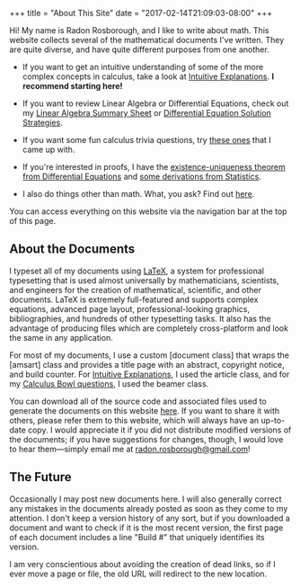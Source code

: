 +++
title = "About This Site"
date = "2017-02-14T21:09:03-08:00"
+++

Hi! My name is Radon Rosborough, and I like to write about math. This
website collects several of the mathematical documents I've written.
They are quite diverse, and have quite different purposes from one
another.

* If you want to get an intuitive understanding of some of the more
  complex concepts in calculus, take a look at [Intuitive
  Explanations]. **I recommend starting here!**

[intuitive explanations]: /posts/calculus-intuitive-explanations

* If you want to review Linear Algebra or Differential Equations,
  check out my [Linear Algebra Summary Sheet][linalg]
  or [Differential Equation Solution Strategies][diffeqs].

[linalg]: /posts/linear-algebra-summary-sheet
[diffeqs]: /posts/differential-equation-solution-strategies

* If you want some fun calculus trivia questions,
  try [these ones][calc bowl] that I came up with.

[calc bowl]: /posts/calculus-bowl-expert-edition

* If you're interested in proofs, I have
  the [existence-uniqueness theorem from Differential Equations][p-l]
  and [some derivations from Statistics][stats].

[p-l]: /posts/picard-lindelof-theorem
[stats]: /posts/probability-distributions-means-and-variances

* I also do things other than math. What, you ask? Find
  out [here][other].

[other]: /posts/other-projects

You can access everything on this website via the navigation bar at
the top of this page.

## About the Documents

I typeset all of my documents using [LaTeX], a system for professional
typesetting that is used almost universally by mathematicians,
scientists, and engineers for the creation of mathematical,
scientific, and other documents. LaTeX is extremely full-featured and
supports complex equations, advanced page layout, professional-looking
graphics, bibliographies, and hundreds of other typesetting tasks. It
also has the advantage of producing files which are completely
cross-platform and look the same in any application.

[latex]: https://latex-project.org/

For most of my documents, I use a custom [document class] that wraps
the [amsart] class and provides a title page with an abstract,
copyright notice, and build counter. For [Intuitive Explanations], I
used the article class, and for
my [Calculus Bowl questions][calc bowl], I used the beamer class.

You can download all of the source code and associated files used to
generate the documents on this website [here][source]. If you want to
share it with others, please refer them to this website, which will
always have an up-to-date copy. I would appreciate it if you did not
distribute modified versions of the documents; if you have suggestions
for changes, though, I would love to hear them—simply email me at
[radon.rosborough@gmail.com][email]!

[source]: /files/LaTeXSource.zip
[email]: mailto:radon.rosborough@gmail.com

## The Future

Occasionally I may post new documents here. I will also generally
correct any mistakes in the documents already posted as soon as they
come to my attention. I don't keep a version history of any sort, but
if you downloaded a document and want to check if it is the most
recent version, the first page of each document includes a line "Build
\#" that uniquely identifies its version.

I am very conscientious about avoiding the creation of dead links, so
if I ever move a page or file, the old URL will redirect to the new
location.
